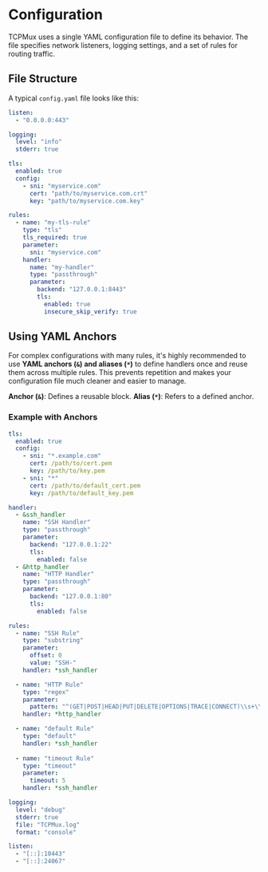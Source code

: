 # Configuration

TCPMux uses a single YAML configuration file to define its behavior. The file specifies network listeners, logging settings, and a set of rules for routing traffic.

## File Structure

A typical `config.yaml` file looks like this:

```yaml
listen:
  - "0.0.0.0:443"

logging:
  level: "info"
  stderr: true

tls:
  enabled: true
  config:
    - sni: "myservice.com"
      cert: "path/to/myservice.com.crt"
      key: "path/to/myservice.com.key"

rules:
  - name: "my-tls-rule"
    type: "tls"
    tls_required: true
    parameter:
      sni: "myservice.com"
    handler:
      name: "my-handler"
      type: "passthrough"
      parameter:
        backend: "127.0.0.1:8443"
        tls:
          enabled: true
          insecure_skip_verify: true
```

## Using YAML Anchors

For complex configurations with many rules, it's highly recommended to use **YAML anchors (`&`) and aliases (`*`)** to define handlers once and reuse them across multiple rules. This prevents repetition and makes your configuration file much cleaner and easier to manage.

**Anchor (`&`)**: Defines a reusable block.
**Alias (`*`)**: Refers to a defined anchor.

### Example with Anchors

```yaml
tls:
  enabled: true
  config:
    - sni: "*.example.com"
      cert: /path/to/cert.pem
      key: /path/to/key.pem
    - sni: "*"
      cert: /path/to/default_cert.pem
      key: /path/to/default_key.pem

handler:
  - &ssh_handler
    name: "SSH Handler"
    type: "passthrough"
    parameter:
      backend: "127.0.0.1:22"
      tls: 
        enabled: false
  - &http_handler
    name: "HTTP Handler"
    type: "passthrough"
    parameter:
      backend: "127.0.0.1:80"
      tls: 
        enabled: false

rules:
  - name: "SSH Rule"
    type: "substring"
    parameter:
      offset: 0
      value: "SSH-"
    handler: *ssh_handler

  - name: "HTTP Rule"
    type: "regex"
    parameter:
      pattern: "^(GET|POST|HEAD|PUT|DELETE|OPTIONS|TRACE|CONNECT)\\s+\\/?.*?\\s+HTTP\\/[0-9.]+"
    handler: *http_handler

  - name: "default Rule"
    type: "default"
    handler: *ssh_handler
  
  - name: "timeout Rule"
    type: "timeout"
    parameter:
      timeout: 5
    handler: *ssh_handler

logging:
  level: "debug"
  stderr: true
  file: "TCPMux.log"
  format: "console"

listen:
  - "[::]:10443"
  - "[::]:24067"
```
